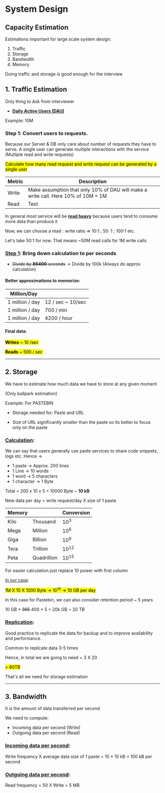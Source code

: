 # System Design

## Capacity Estimation

Estimations important for large scale system design:

1) Traffic
2) Storage
3) Bandwidth
4) Memory

Doing traffic and storage is good enough for the interview

## 1. Traffic Estimation

Only thing to Ask from interviewer

-  <u>**Daily Active Users (DAU)**</u>

Example: 10M

### Step 1: Convert users to requests.

Because our Server & DB only care about number of requests they have to serve.
A single user can generate multiple interactions with the service (Multiple read and write requests)

<mark>Calculate how many read request and write request can be generated by a single user</mark>


| Metric | Description |
| ----------- | ----------- |
| Write | Make assumption that only 10% of DAU will make a write call. Here 10% of 10M = 1M |
| Read | Text |

In general most service will be <u>**read heavy**</u> because users tend to consume more data than produce it

Now, we can choose a read : write ratio => 10:1 ; 50: 1 ; 100:1 etc.

Let's take 50:1 for now. That means ~50M read calls for 1M write calls

### <u>Step 1</u>: Bring down calculation to per seconds

- ~~Divide by **86400** seconds~~ &rarr; Divide by 100k (Always do approx calculation)


#### Better approximations to memorize:

| Million/Day|  |
| ----------- | ----------- |
| 1 million / day | 12 / sec ~ 10/sec|
| 1 million / day | 700 / min |
| 1 million / day | 4200 / hour |

#### Final data:
<mark> **Writes** ~ 10 /sec </mark>

<mark> **Reads** ~ 500 / sec</mark>


---

## 2. Storage

We have to estimate how much data we have to store at any given moment

(Only ballpark estimation)

Example: For PASTEBIN

- Storage needed for: Paste and URL 

- Size of URL significantly smaller than the paste so its better to focus only on the paste

### <u>Calculation</u>:

We can say that users generally use paste services to share code snippets, logs etc. Hence &rarr;
- 1 paste &rarr; Approx. 200 lines
- 1 Line &rarr; 10 words
- 1 word &rarr; 5 characters
- 1 character &rarr; 1 Byte

Total = 200 x 10 x 5 = 10000 Byte ~ **10 kB**

New data per day = write request/day X size of 1 paste

| Memory|  | Conversion |
| ----------- | ----------- | ----------- |
| Kilo | Thousand | 10<sup>3</sup> |
| Mega | Million | 10<sup>6</sup> |
| Giga | Billion | 10<sup>9</sup> |
| Tera | Trillion | 10<sup>12</sup> |
| Peta | Quadrillion | 10<sup>15</sup> |

For easier calculation just replace 10 power with first column

<u>In our case</u>: 

<mark > 1M X 10 X 1000 Byte &rarr; 10<sup>10</sup> &rarr; 10 GB per day</mark>

In this case for Pastebin, we can also consider retention period ~ 5 years

10 GB * ~~365~~ 400 * 5 = 20k GB ~ 20 TB

### <u>Replication</u>:

Good practice to replicate the data for backup and to improve availability and performance.

Common to replicate data 3-5 times

Hence, in total we are going to need = 3 X 20 

<mark>= 60TB </mark>

That's all we need for storage estimation


---
## 3. Bandwidth

It is the amount of data transferred per second

We need to compute:

- Incoming data per second (Write)
- Outgoing data per second (Read)

### <u>Incoming data per second</u>:

Write frequency X average data size of 1 paste = 10 * 10 kB = 100 kB per second

### <u>Outgoing data per second</u>:

Read frequency = 50 X Write = 5 MB


















 